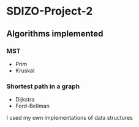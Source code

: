 # SDIZO-Project-2

## Algorithms implemented
### MST
- Prim
- Kruskal

### Shortest path in a graph
- Dijkstra
- Ford-Bellman

I used my own implementations of data structures
